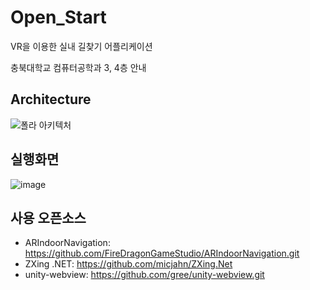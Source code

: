 # Open_Start
VR을 이용한 실내 길찾기 어플리케이션

충북대학교 컴퓨터공학과 3, 4층 안내

## Architecture
![폴라 아키텍처](https://user-images.githubusercontent.com/85085804/231986253-3b6b6ecc-e0c1-4308-b63c-0408820a3ed4.png)

## 실행화면
![image](https://user-images.githubusercontent.com/85085804/231987132-6a00000f-884f-4a44-aa9e-ff4a1b0c56bd.png)


## 사용 오픈소스
* ARIndoorNavigation: https://github.com/FireDragonGameStudio/ARIndoorNavigation.git
* ZXing .NET: https://github.com/micjahn/ZXing.Net
* unity-webview: https://github.com/gree/unity-webview.git
